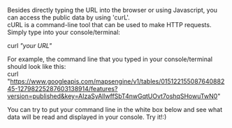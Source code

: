Besides directly typing the URL into the browser or using Javascript, you can access the public data by using 'curL'.  
cURL is a command-line tool that can be used to make HTTP requests. Simply type into your console/terminal:  

curl *"your URL"*

For example, the command line that you typed in your console/terminal should look like this:  
curl "https://www.googleapis.com/mapsengine/v1/tables/01512215508764088245-12798225287603138914/features?version=published&key=AIzaSyAllwffSbT4nwGqtUOvt7oshqSHowuTwN0"

You can try to put your command line in the white box below and see what data will be read and displayed in your console. Try it!:)